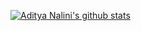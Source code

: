
[![Aditya Nalini's github stats](https://github-readme-stats.vercel.app/api?username=adinalini&count_private=true&theme=midnight-purple)](https://github.com/anuraghazra/github-readme-stats)
